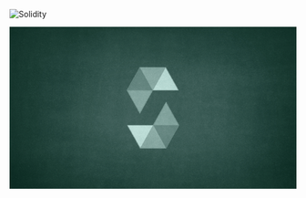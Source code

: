 ![Solidity](https://img.shields.io/badge/Solidity-%23363636.svg?style=for-the-badge&logo=solidity&logoColor=white)

<img src = 'https://github.com/r3vskd/Solidity-for-smart-contracts/blob/main/resources/Solidity-Developer-a-beginners-guide.png'></img>

